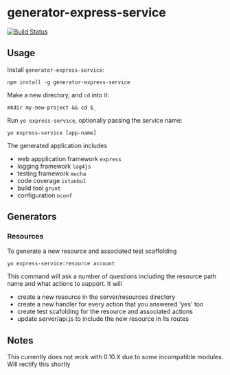 # generator-express-service
[![Build Status](https://secure.travis-ci.org/jalateras/generator-express-service.png?branch=master)](https://travis-ci.org/jalateras/generator-express-service)

## Usage

Install `generator-express-service`:
```
npm install -g generator-express-service
```

Make a new directory, and `cd` into it:
```
mkdir my-new-project && cd $_
```

Run `yo express-service`, optionally passing the service name:
```
yo express-service [app-name]
```

The generated application includes

* web appplication framework `express`
* logging framework `log4js`
* testing framework `mocha`
* code coverage `istanbul`
* build tool `grunt`
* configuration `nconf`

## Generators

### Resources

To generate a new resource and associated test scaffolding
```
yo express-service:resource account
```

This command will ask a number of questions including the resource path name and what actions to support. It will

* create a new resource in the server/resources directory
* create a new handler for every action that you answered 'yes' too
* create test scafolding for the resource and associated actions
* update server/api.js to include the new resource in its routes


## Notes

This currently does not work with 0.10.X due to some incompatible modules. Will rectify this shortly





